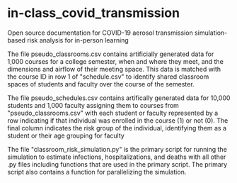 # in-class_covid_transmission
Open source documentation for COVID-19 aerosol transmission simulation-based risk analysis for in-person learning

The file pseudo_classrooms.csv contains artificially generated data for 1,000 courses for a college semester, when and where they meet, and the dimensions and airflow of their meeting space. This data is matched with the course ID in row 1 of "schedule.csv" to identify shared classroom spaces of students and faculty over the course of the semester.

The file pseudo_schedules.csv contains artifically generated data for 10,000 students and 1,000 faculty assigning them to courses from "pseudo_classrooms.csv" with each student or faculty represented by a row indicating if that individual was enrolled in the course (1) or not (0). The final column indicates the risk group of the individual, identifying them as a student or their age grouping for faculty

The file "classroom_risk_simulation.py" is the primary script for running the simulation to estimate infections, hospitalizations, and deaths with all other .py files including functions that are used in the primary script. The primary script also contains a function for parallelizing the simulation.
